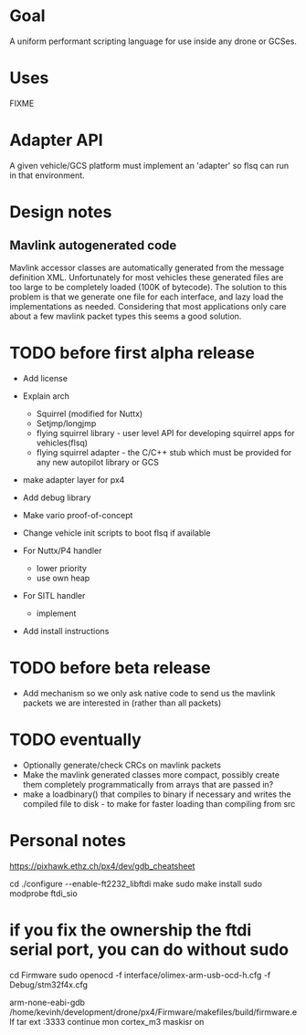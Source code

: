 
# Goal
A uniform performant scripting language for use inside any drone or GCSes.

# Uses
FIXME

# Adapter API
A given vehicle/GCS platform must implement an 'adapter' so flsq can run in that environment.

# Design notes

## Mavlink autogenerated code
Mavlink accessor classes are automatically generated from the message
definition XML.  Unfortunately for most vehicles these generated files are too
large to be completely loaded (100K of bytecode).  The solution to this problem
is that we generate one file for each interface, and lazy load the 
implementations as needed.  Considering that most applications only care about
a few mavlink packet types this seems a good solution.


# TODO before first alpha release


* Add license 
* Explain arch
  * Squirrel (modified for Nuttx)
  * Setjmp/longjmp
  * flying squirrel library - user level API for developing squirrel apps for vehicles(flsq)
  * flying squirrel adapter - the C/C++ stub which must be provided for any new autopilot library or GCS

* make adapter layer for px4
* Add debug library
* Make vario proof-of-concept
* Change vehicle init scripts to boot flsq if available
* For Nuttx/P4 handler
  * lower priority
  * use own heap
* For SITL handler
  * implement
* Add install instructions

# TODO before beta release

* Add mechanism so we only ask native code to send us the mavlink packets we are interested in (rather than all packets)

# TODO eventually

* Optionally generate/check CRCs on mavlink packets
* Make the mavlink generated classes more compact, possibly create them
  completely programmatically from arrays that are passed in?
* make a loadbinary() that compiles to binary if necessary and writes the 
  compiled file to disk - to make for faster loading than compiling from src

# Personal notes
https://pixhawk.ethz.ch/px4/dev/gdb_cheatsheet

cd
./configure --enable-ft2232_libftdi
make
sudo make install
sudo modprobe ftdi_sio

# if you fix the ownership the ftdi serial port, you can do without sudo
cd Firmware
sudo openocd -f interface/olimex-arm-usb-ocd-h.cfg -f Debug/stm32f4x.cfg 

arm-none-eabi-gdb /home/kevinh/development/drone/px4/Firmware/makefiles/build/firmware.elf
tar ext :3333
continue
mon cortex_m3 maskisr on

